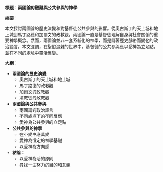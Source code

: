 **標題：兩國論的艱難與公共參與的神學**

**摘要：**

本文探討兩國論的歷史演變和對基督徒公共參與的影響。從奧古斯丁的天上城和地上城到馬丁路德和加爾文的政教觀，兩國論一直是基督徒理解自身與社會關係的重要神學概念。然而，兩國論並非一套系統化的神學，而是隨著歷史脈絡而變化的政治語言。本文強調，在聖俗混雜的世界中，基督徒的公共參與應以愛神為立足點，並在不同的處境中靈活應變。

**大綱：**

* **兩國論的歷史演變**
    * 奧古斯丁的天上城和地上城
    * 馬丁路德的政教觀
    * 加爾文的政教觀
    * 清教徒的政教觀
* **兩國論與公共參與**
    * 兩國論的政治語言
    * 不同處境下的不同反應
    * 愛神為公共參與的立足點
* **公共參與的神學**
    * 在不變中應萬變
    * 愛神為恒定的神學基礎
    * 以愛神為方向感
* **結論：**
    * 以愛神為活的原則
    * 尋找一生努力的目的和意義